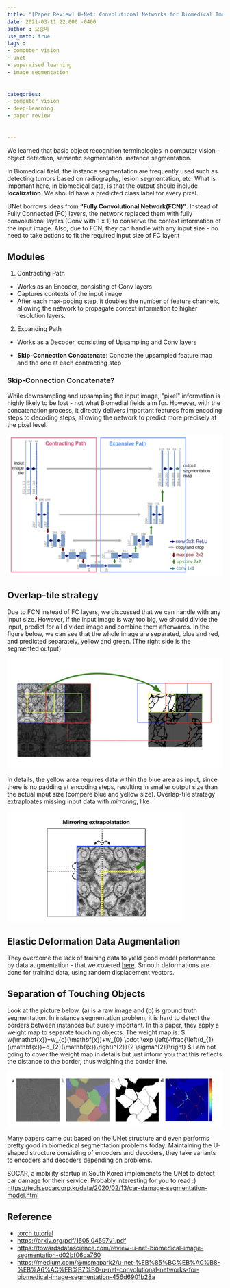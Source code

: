```yaml
---
title: "[Paper Review] U-Net: Convolutional Networks for Biomedical Image Segmentation"
date: 2021-03-11 22:000 -0400
author : 오승미
use_math: true
tags :
- computer vision
- unet
- supervised learning
- image segmentation


categories:
- computer vision
- deep-learning
- paper review


---
```




We learned that basic object recognition terminologies in computer vision - object detection, semantic segmentation, instance segmentation. 

In Biomedical field, the instance segmentation are frequently used such as detecting tumors based on radiography, lesion segmentation, etc. What is important here, in biomedical data, is that the output should include **localization**. We should have a predicted class label for every pixel. 

UNet borrows ideas from **“Fully Convolutional Network(FCN)”**. Instead of Fully Connected (FC) layers, the network replaced them with fully convolutional layers (Conv with 1 x 1) to conserve the context information of the input image. Also, due to FCN, they can handle with any input size - no need to take actions to fit the required input size of FC layer.t





## Modules

1. Contracting Path

- Works as an Encoder, consisting of Conv layers
- Captures contexts of the input image
- After each max-pooing step, it doubles the number of feature channels, allowing the network to propagate context information to higher resolution layers.

2. Expanding Path

- Works as a Decoder, consisting of Upsampling and Conv layers

- **Skip-Connection Concatenate**: Concate the upsampled feature map and the one at each contracting step 

  

### Skip-Connection Concatenate?

While downsampling and upsampling the input image, "pixel" information is highly likely to be lost - not what Biomedial fields aim for. However, with the concatenation process, it directly delivers important features from encoding steps to decoding steps, allowing the network to predict more precisely at the pixel level.



![2021-03-13-unet_struct](/assets/2021-03-13-unet_struct.png) 



## Overlap-tile strategy



Due to FCN instead of FC layers, we discussed that we can handle with any input size. However, if the input image is way too big, we should divide the input, predict for all divided image and combine them afterwards. In the figure below, we can see that the whole image are separated, blue and red, and predicted separately, yellow and green. (The right side is the segmented output)  

![2021-03-13-unet_overlap](/assets/2021-03-13-unet_overlap.png)

In details, the yellow area requires data within the blue area as input, since there is no padding at encoding steps, resulting in smaller output size than the actual input size (compare blue and yellow size). Overlap-tile strategy extraploates missing input data with *mirroring*, like

<img src="/assets/2021-03-13-unet_mirror.png" alt="2021-03-13-unet_mirror" style="zoom: 40%;" />



## Elastic Deformation Data Augmentation

They overcome the lack of training data to yield good model performance by data augmentation - that we covered [here](https://gogl3.github.io/deep-learning/swa/). Smooth deformations are done for trainind data, using random displacement vectors. 



## Separation of Touching Objects 

Look at the picture below. (a) is a raw image and (b) is ground truth segmentation. In instance segmentation problem, it is hard to detect the borders between instances but surely important. In this paper, they apply a weight map to separate touching objects. The weight map is:
$ w(\mathbf{x})=w_{c}(\mathbf{x})+w_{0} \cdot \exp \left(-\frac{\left(d_{1}(\mathbf{x})+d_{2}(\mathbf{x})\right)^{2}}{2 \sigma^{2}}\right) $
I am not going to cover the weight map in details but just inform you that this reflects the distance to the border, thus weighing the border line.

![2021-03-13-unet_overlap](/assets/2021-03-13-unet_border.png)



Many papers came out based on the UNet structure and even performs pretty good in biomedical segmentation problems today. Maintaining the U-shaped structure consisting of encoders and decoders, they take variants to encoders and decoders depending on problems.  

SOCAR, a mobility startup in South Korea implemenets the UNet to detect car damage for their service. Probably interesting for you to read :) https://tech.socarcorp.kr/data/2020/02/13/car-damage-segmentation-model.html

## Reference

- [torch tutorial](https://github.com/milesial/Pytorch-UNet)
- https://arxiv.org/pdf/1505.04597v1.pdf
- https://towardsdatascience.com/review-u-net-biomedical-image-segmentation-d02bf06ca760
- https://medium.com/@msmapark2/u-net-%EB%85%BC%EB%AC%B8-%EB%A6%AC%EB%B7%B0-u-net-convolutional-networks-for-biomedical-image-segmentation-456d6901b28a